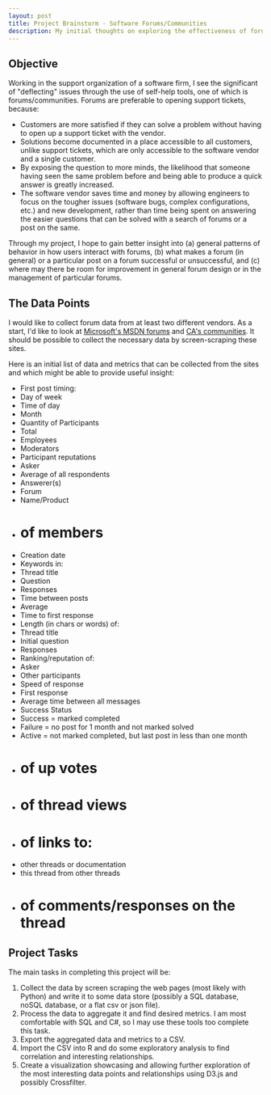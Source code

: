 ```yaml
---
layout: post
title: Project Brainstorm - Software Forums/Communities
description: My initial thoughts on exploring the effectiveness of forums for my EDAV project
--- 
```


## Objective

Working in the support organization of a software firm, I see the significant of "deflecting" issues through the use of self-help  tools, one of which is forums/communities. Forums are preferable to opening support tickets, because:


- Customers are more satisfied if they can solve a problem without having to open up a support ticket with the vendor.
- Solutions become documented in a place accessible to all customers, unlike support tickets, which are only accessible to the software vendor and a single customer.
- By exposing the question to more minds, the likelihood that someone having seen the same problem before and being able to produce a quick answer is greatly increased.
- The software vendor saves time and money by allowing engineers to focus on the tougher issues (software bugs, complex configurations, etc.) and new development, rather than time being spent on answering the easier questions that can be solved with a search of forums or a post on the same.

Through my project, I hope to gain better insight into (a) general patterns of behavior in how users interact with forums, (b) what makes a forum (in general) or a particular post on a forum successful or unsuccessful, and (c) where may there be room for improvement in general forum design or in the management of particular forums.

## The Data Points

I would like to collect forum data from at least two different vendors. As a start, I'd like to look at [Microsoft's MSDN forums](http://social.msdn.microsoft.com/Forums/en-US/home) and [CA's communities]( https://communities.ca.com/web/guest/community-directory). It should be possible to collect the necessary data by screen-scraping these sites.

Here is an initial list of data and metrics that can be collected from the sites and which might be able to provide useful insight:


- First post timing:
 - Day of week
 - Time of day
 - Month
- Quantity of Participants
 - Total
 - Employees
 - Moderators
- Participant reputations
 - Asker
 - Average of all respondents
 - Answerer(s)
- Forum
 - Name/Product
 - # of members
 - Creation date
- Keywords in:
 - Thread title
 - Question
 - Responses
- Time between posts
 - Average
 - Time to first response
- Length (in chars or words) of:
 - Thread title
 - Initial question
 - Responses
- Ranking/reputation of: 
 - Asker
 - Other participants
- Speed of response
 - First response
 - Average time between all messages
- Success Status
 - Success = marked completed
 - Failure = no post for 1 month and not marked solved
 - Active = not marked completed, but  last post  in less than one month
- # of up votes
- # of thread views
- # of links to:
 - other threads or documentation
 - this thread from other threads
 - # of comments/responses on the thread

## Project Tasks

The main tasks in completing this project will be:

1. Collect the data by screen scraping the web pages (most likely with Python) and write it to some data store (possibly a SQL database, noSQL database, or a flat csv or json file).
2.  Process the data to aggregate it and find desired metrics. I am most comfortable with SQL and C#, so I may use these tools too complete this task.
3.  Export the aggregated data and metrics to a CSV.
4.  Import the CSV into R and do some exploratory analysis to find correlation and interesting relationships.
5.  Create a visualization showcasing and allowing further exploration of the most interesting data points and relationships using D3.js and possibly Crossfilter.